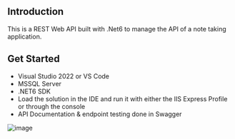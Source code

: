 ## Introduction

This is a REST Web API built with .Net6 to manage the API of a note taking application.

## Get Started

* Visual Studio 2022 or VS Code
* MSSQL Server
* .NET6 SDK
* Load the solution in the IDE and run it with either the IIS Express Profile or through the console
* API Documentation & endpoint testing done in Swagger

![image](https://user-images.githubusercontent.com/107619966/174191281-d020c1cd-51e0-4f45-92bb-9d476c4c1374.png)
